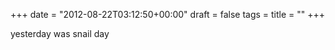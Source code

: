+++
date = "2012-08-22T03:12:50+00:00"
draft = false
tags = 
title = ""
+++
<p>yesterday was snail day</p> 
